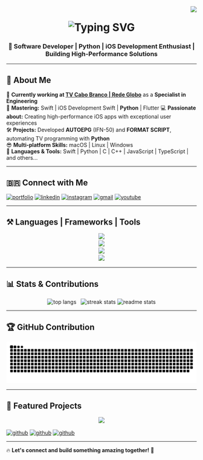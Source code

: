 <img align="right" src="https://visitor-badge.laobi.icu/badge?page_id=davidroberrt.visitor-badge" />

<h1 align="center">
    <img src="http://readme-typing-svg.herokuapp.com?font=Righteous&weight=500&size=40&duration=3000&pause=1000&color=blue&center=true&vCenter=true&random=false&width=800&height=90&lines=Hello+Developers+%E2%98%95%EF%B8%8F;and+Recruiters%E2%80%A6+%F0%9F%94%8E;I%E2%80%99m+DAVID+ROBERT!++%F0%9F%9A%80;The+iOS+Expert+You+Need!;Contact+me!+%F0%9F%93%B2+%F0%9F%91%87%F0%9F%8F%BB" alt="Typing SVG" />
</h1>

<h3 align="center">📱 Software Developer | Python | iOS Development Enthusiast | Building High-Performance Solutions</h3>

---

## 🚀 About Me  

🔭 **Currently working at [TV Cabo Branco | Rede Globo](https://www.globo.com)** as a **Specialist in Engineering**  
🌱 **Mastering:** Swift | iOS Development Swift | **Python** | Flutter 
💻 **Passionate about:** Creating high-performance iOS apps with exceptional user experiences  
🛠️ **Projects:** Developed **AUTOEPG** (IFN-50) and **FORMAT SCRIPT**, automating TV programming with **Python**  
😎 **Multi-platform Skills:** macOS | Linux | Windows  
🚀 **Languages & Tools:** Swift | Python | C | C++ | JavaScript | TypeScript | and others...

---

## 🇧🇷 Connect with Me  

[![portfolio](https://img.shields.io/badge/My_Portfolio-272727?style=for-the-badge&logo=ko-fi&logoColor=white)](https://github.com/davidroberrt/)
[![linkedin](https://img.shields.io/badge/LinkedIn-0A66C2?style=for-the-badge&logo=linkedin&logoColor=white)](https://www.linkedin.com/in/davidrobertt)
[![instagram](https://img.shields.io/badge/Instagram-405DE6?style=for-the-badge&logo=instagram&logoColor=white)](https://instagram.com/davidrobertt)
[![gmail](https://img.shields.io/badge/Gmail-red?style=for-the-badge&logo=gmail&logoColor=white)](mailto:davidrobert.info@gmail.com)
[![youtube](https://img.shields.io/badge/YouTube-F9F9F9?style=for-the-badge&logo=youtube&logoColor=red)](https://youtu.be/kePxRO98lEY)

---

## ⚒️ Languages | Frameworks | Tools  

<div align="center">
    <img src="https://skillicons.dev/icons?i=swift,java,python,django,cpp,c,nodejs,ts,javascript,html,css,php,arduino,powershell,autocad" /><br>
    <img src="https://skillicons.dev/icons?i=github,git,gitlab,selenium,mysql,sqlite,firebase,figma,wordpress,bootstrap,qt,gtk,opencv" /><br>
    <img src="https://skillicons.dev/icons?i=docker,aws,gcp,apple,windows,linux,arch,debian,ubuntu,mint,vercel,md" /><br>
    <img src="https://skillicons.dev/icons?i=vscode,atom,sublime,pycharm,eclipse,opencv,idea,phpstorm,visualstudio,heroku,fastapi,flask" />
</div>

---

## 📊 Stats & Contributions  

<div align="center">
    <img width=210 src="https://github-readme-stats.vercel.app/api/top-langs/?username=davidroberrt&hide_progress=true&border_radius=10&theme=dark" alt="top langs" />   
    <img width=250 src="https://github-readme-streak-stats-salesp07.vercel.app?user=Davidroberrt&theme=white&hide_border=false&border_radius=10&date_format=j%2Fn%5B%2FY%5D&fire=00FF40&ring=FFFFFF&currStreakNum=04EB93&sideNums=FFFFFF&currStreakLabel=00FF9D&background=181818&stroke=00FF9D&sideLabels=FFFFFF&dates=00EB33)](https://git.io/streak-stats" alt="streak stats"/>
    <img width=235 src="https://github-readme-stats.vercel.app/api?username=davidroberrt&count_private=true&show_icons=true&theme=dark&rank_icon=github&border_radius=10" alt="readme stats" />
</div>

---

## 🏆 GitHub Contribution  

<picture>
  <source media="(prefers-color-scheme: dark)" srcset="https://raw.githubusercontent.com/davidroberrt/davidroberrt/manual-run-output/only-svg/github-contribution-grid-snake-dark.svg" />
  <source media="(prefers-color-scheme: light)" srcset="https://raw.githubusercontent.com/davidroberrt/davidroberrt/manual-run-output/only-svg/github-contribution-grid-snake-dark.svg" />
  <img alt="GitHub contribution grid snake animation" src="https://raw.githubusercontent.com/davidroberrt/davidroberrt/manual-run-output/only-svg/github-contribution-grid-snake-dark.svg" />
</picture>

---

## 📌 Featured Projects  

<div align="center">
    <img width=500 src="https://github.com/davidroberrt/davidroberrt/assets/54132069/c2f49fb5-cbff-45c0-96be-b9a615d8d5a3"/>
</div>

[![github](https://img.shields.io/badge/Calculator_Nubank-272727?style=for-the-badge&logo=swift&logoColor=white)](https://github.com/davidroberrt/calculatorNubank)
[![github](https://img.shields.io/badge/Format_Script-272727?style=for-the-badge&logo=python&logoColor=white)](https://github.com/davidroberrt/GloboFormatScript-Python)
[![github](https://img.shields.io/badge/EasyIMC-272727?style=for-the-badge&logo=swift&logoColor=white)](https://github.com/davidroberrt/BMI-Calculator-IOS17)

---

🔥 **Let's connect and build something amazing together!** 🚀
